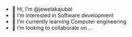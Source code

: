 - 👋 Hi, I’m @jewelakajubal
- 👀 I’m interested in Software development 
- 🌱 I’m currently learning Computer engineering
- 💞️ I’m looking to collaborate on ...
<!---
jewelakajubal/jewelakajubal is a ✨ special ✨ repository because its `README.md` (this file) appears on your GitHub profile.
You can click the Preview link to take a look at your changes.
--->
